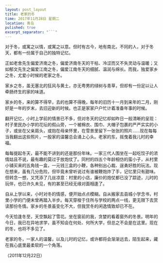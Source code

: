 ```yaml
---
layout: post_layout
title: 老家的冬
time: 2017年11月28日 星期二
location: 青岛
pulished: true
excerpt_separator: "```"
---
```


对于冬，或寓之以情，或寓之以意。但时有古今，地有南北，不同的人，对于冬天，都有一份属于自己的独特记忆。

正如老舍先生偏爱济南之冬，偏爱济南冬天的干枯、冷涩而又不失灵动与温暖；又如郁文先生之偏爱江南之冬，偏爱江南冬天的细腻、温润与绵长。而我，独爱家乡之冬，尤爱小时候的老家之冬。

家乡之冬，虽无塞北的狂风与黄土，亦无粤男的绿树与青草，但却有一份足以让人牵肠终生的家的味道。

家乡的冬，来的算不得早，去的也算不得晚，每年的旧历十一月到来年的二月，刚好是一年的岁末，去旧迎新的时候。也正是家家户户忙计着准备年事的时候。

翻开记忆，小时上学前的情景已不多，但对冬天的记忆却如昨日一般清晰的呈现：村子里民办小学的花坛的假山旁，一个被棉衣、围巾、大帽子包裹的严严实实的小子，或坐在父亲肩头，或抱在母亲怀里，在雪景里留下一张张的照片......现在每每当我翻出这些照片，一股家的温馨总会涌上心头。老家的东，摇曳着我儿时的幸福。

每每提起冬天，最不能不讲到的还是那份年味。一家三代人围坐在一起吃饺子的浓情姑且不说，最有趣的莫过于放炮仗了。同村的四五个年龄相仿的蛮小子，从村里小铺买来的五角钱一盒，一元钱三盒的小鞭，各种别出心裁、逞勇好胜的玩法。现在想来，虽有几分危险，但毕竟未曾听说过有谁被鞭炮炸了手，记忆里只有甜味。但转念一想，又凭添了几丝凉意：村里的小店，廉价的炮仗都已没了踪迹，儿时的玩伴，也已许久未见，有的甚至已经无缘对面相逢了。

自从上学以来，小时对冬的情感，便开始点点模糊。自从搬家去县城小学念书，村里小学的门便未曾再踏入半步。每天穿梭于住所与学校的两点一线，更无限下去赏读那份冬情。家乡的冬景虽变化不大，但我赏冬的闲逸情致却已不在。

今天恰逢冬至，天空飘起了雪花。坐在窗前的我，贪婪的看着窗外的冬景。明年的今日，我已在异地求学，虽不知会在何处、何所大学，但总之不会是在这里。现在的冬，也将不多见了。

老家的冬，一家人的温馨，以及儿时的记忆，或许都将会渐渐远去，陌生起来，藏在我心底里最柔软的一个角落。

（2011年12月22日）


